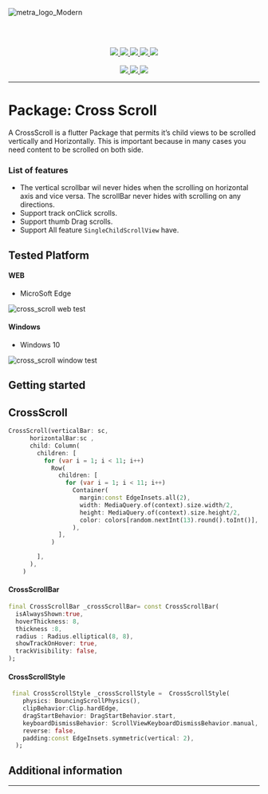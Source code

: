 ![metra_logo_Modern](https://user-images.githubusercontent.com/73336909/149669809-2b0052ef-91ba-4ee7-af22-7e2d78ddd380.png)


<br /><br /><p align=center>
<a href="https://opensource.org/licenses/MIT">
<img src="https://badges.gitter.im/METRA-IT/community.svg">
</a>
<a href="https://github.com/Mehrankhan-METRA-RGB/cross_scroll/actions">
<img src="https://img.shields.io/badge/License-MIT-yellow.svg">
</a>
<a href="https://github.com/Mehrankhan-METRA-RGB/cross_scroll/actions">
<img src="https://github.com/EdsonBueno/infinite_scroll_pagination/workflows/build/badge.svg">
</a>
<a href="https://github.com/Mehrankhan-METRA-RGB/cross_scroll">
<img src="https://img.shields.io/badge/platform-flutter-ff69b4.svg" >
</a><a href="https://github.com/Mehrankhan-METRA-RGB/cross_scroll">
<img src="https://img.shields.io/static/v1.svg?label=Pub&message=0.0.2&color=blue" >
</a>
<br /><br />
<a href="https://www.linkedin.com/in/mehran-ullah-742035153/">
<img src="https://img.shields.io/badge/LinkedIn-0077B5?style=for-the-badge&logo=linkedin&logoColor=white" >
</a>
<a href="#">
<img src="https://img.shields.io/badge/WhatsApp-25D366?style=for-the-badge&logo=whatsapp&logoColor=white" >
</a>
<a href="https://mailto:m.jan9396@gmail.com">
<img src="https://img.shields.io/badge/Gmail-D14836?style=for-the-badge&logo=gmail&logoColor=white" >
</a></p>


---


# Package: Cross Scroll
A CrossScroll is a flutter Package that permits it’s child views to be scrolled vertically and Horizontally. This is important because in many cases you need content to be scrolled on both side.




### List of features
- The vertical scrollbar wil never  hides when the scrolling on horizontal axis and vice versa. The scrollBar never hides with scrolling on any directions.
- Support track onClick scrolls.
- Support thumb Drag scrolls.
- Support All feature `SingleChildScrollView` have.







## Tested Platform

#### WEB
- MicroSoft Edge

![cross_scroll web test](https://user-images.githubusercontent.com/73336909/149651423-d1dc936f-cfc0-4581-bb79-19e1fc4ec533.gif)




















#### Windows
- Windows 10

![cross_scroll window test](https://user-images.githubusercontent.com/73336909/149651492-2ce542a7-7343-4651-81b1-d3eccf3f9bda.gif)












## Getting started



## CrossScroll
```dart
CrossScroll(verticalBar: sc,
      horizontalBar:sc ,
      child: Column(
        children: [
          for (var i = 1; i < 11; i++)
            Row(
              children: [
                for (var i = 1; i < 11; i++)
                  Container(
                    margin:const EdgeInsets.all(2),
                    width: MediaQuery.of(context).size.width/2,
                    height: MediaQuery.of(context).size.height/2,
                    color: colors[random.nextInt(13).round().toInt()],
                  ),
              ],
            )

        ],
      ),
    )

```




#### CrossScrollBar
```dart
final CrossScrollBar _crossScrollBar= const CrossScrollBar(
  isAlwaysShown:true,
  hoverThickness: 8,
  thickness :8,
  radius : Radius.elliptical(8, 8),
  showTrackOnHover: true,
  trackVisibility: false,
);
```












#### CrossScrollStyle
```dart
 final CrossScrollStyle _crossScrollStyle =  CrossScrollStyle(
    physics: BouncingScrollPhysics(),
    clipBehavior:Clip.hardEdge,
    dragStartBehavior: DragStartBehavior.start,
    keyboardDismissBehavior: ScrollViewKeyboardDismissBehavior.manual,
    reverse: false,
    padding:const EdgeInsets.symmetric(vertical: 2),
  );

```




## Additional information

---